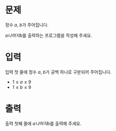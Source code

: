 # 문제

정수 $a$, $b$가 주어집니다.

$a 나머지 b$를 출력하는 프로그램을 작성해 주세요.

# 입력

입력 첫 줄에 정수 $a$, $b$가 공백 하나로 구분되어 주어집니다.

* $1 \le a \le 9$
* $1 \le b \le 9$

# 출력

출력 첫째 줄에 $a 나머지 b$를 출력해 주세요.
